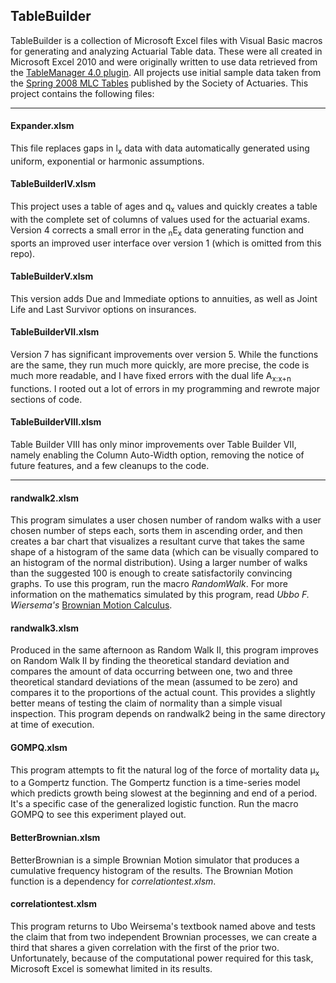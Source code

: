 ## TableBuilder ##
TableBuilder is a collection of Microsoft Excel files with Visual Basic macros for generating and analyzing Actuarial Table data.  These were all created in Microsoft Excel 2010 and were originally written to use data retrieved from the [TableManager 4.0 plugin](http://www.soa.org/professional-interests/technology/tech-table-manager.aspx).  All projects use initial sample data taken from the [Spring 2008 MLC Tables](http://www.soa.org/Files/Edu/edu-2008-spring-mlc-tables.pdf) published by the Society of Actuaries.
This project contains the following files:

----------
#### Expander.xlsm ####
This file replaces gaps in l<sub>x</sub> data with data automatically generated using uniform, exponential or harmonic assumptions.

#### TableBuilderIV.xlsm ####
This project uses a table of ages and q<sub>x</sub> values and quickly creates a table with the complete set of columns of values used for the actuarial exams.  Version 4 corrects a small error in the <sub>n</sub>E<sub>x</sub> data generating function and sports an improved user interface over version 1 (which is omitted from this repo).

#### TableBuilderV.xlsm ####
This version adds Due and Immediate options to annuities, as well as Joint Life and Last Survivor options on insurances.

#### TableBuilderVII.xlsm ####
Version 7 has significant improvements over version 5.  While the functions are the same, they run much more quickly, are more precise, the code is much more readable, and I have fixed errors with the dual life A<sub>x:x+n</sub> functions.  I rooted out a lot of errors in my programming and rewrote major sections of code.

#### TableBuilderVIII.xlsm ####
Table Builder VIII has only minor improvements over Table Builder VII, namely enabling the Column Auto-Width option, removing the notice of future features, and a few cleanups to the code.

----------
#### randwalk2.xlsm ####
This program simulates a user chosen number of random walks with a user chosen number of steps each, sorts them in ascending order, and then creates a bar chart that visualizes a resultant curve that takes the same shape of a histogram of the same data (which can be visually compared to an histogram of the normal distribution).  Using a larger number of walks than the suggested 100 is enough to create satisfactorily convincing graphs.
To use this program, run the macro *RandomWalk*.
For more information on the mathematics simulated by this program, read *Ubbo F. Wiersema's* [Brownian Motion Calculus](http://www.amazon.com/Brownian-Motion-Calculus-Ubbo-Wiersema/dp/0470021705).

#### randwalk3.xlsm ####
Produced in the same afternoon as Random Walk II, this program improves on Random Walk II by finding the theoretical standard deviation and compares the amount of data occurring between one, two and three theoretical standard deviations of the mean (assumed to be zero) and compares it to the proportions of the actual count.  This provides a slightly better means of testing the claim of normality than a simple visual inspection.
This program depends on randwalk2 being in the same directory at time of execution.

#### GOMPQ.xlsm ####
This program attempts to fit the natural log of the force of mortality data &mu;<sub>x</sub> to a Gompertz function.  The Gompertz function is a time-series model which predicts growth being slowest at the beginning and end of a period.  It's a specific case of the generalized logistic function.
Run the macro GOMPQ to see this experiment played out.

#### BetterBrownian.xlsm ####
BetterBrownian is a simple Brownian Motion simulator that produces a cumulative frequency histogram of the results.  The Brownian Motion function is a dependency for *correlationtest.xlsm*.

#### correlationtest.xlsm ####
This program returns to Ubo Weirsema's textbook named above and tests the claim that from two independent Brownian processes, we can create a third that shares a given correlation with the first of the prior two.
Unfortunately, because of the computational power required for this task, Microsoft Excel is somewhat limited in its results.